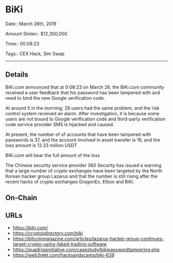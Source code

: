 # BiKi

Date:: March 26th, 2019

Amount Stolen:: $12,300,000

Time:: 00:08:23

Tags:: CEX Hack, Sim Swap

---


## Details

BiKi.com announced that at 0:08:23 on March 26, the BiKi.com community received a user feedback that his password has been tampered with and need to bind the new Google verification code.

At around 5 in the morning, 28 users had the same problem, and the risk control system received an alarm. After investigation, it is because some users are not bound to Google verification code and third-party verification code service provider SMS is hijacked and caused. 

At present, the number of of accounts that have been tampered with passwords is 37, and the account involved in asset transfer is 18, and the loss amount is 12.33 million USDT

BiKi.com will bear the full amount of the loss

The Chinese security service provider 360 Security has issued a warning that a large number of crypto exchanges have been targeted by the North Korean hacker group Lazarus and that the number is still rising after the recent hacks of crypto exchanges DragonEx, Etbox and BiKi.


## On-Chain



## URLs

- https://biki.com/
- https://cryptoxdirectory.com/biki
- https://bitcoinmagazine.com/articles/lazarus-hacker-group-continues-target-crypto-using-faked-trading-software
- https://quadrigainitiative.com/casestudy/bikipasswordtampering.php
- https://web3rekt.com/hacksandscams/biki-639

